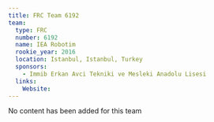 ```yaml
---
title: FRC Team 6192
team:
  type: FRC
  number: 6192
  name: IEA Robotim
  rookie_year: 2016
  location: Istanbul, Istanbul, Turkey
  sponsors:
    - Immib Erkan Avci Tekniki ve Mesleki Anadolu Lisesi
  links:
    Website: 
---
```

No content has been added for this team